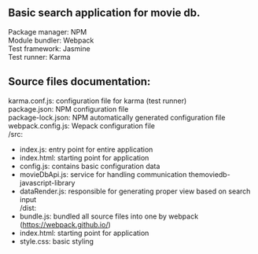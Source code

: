Basic search application for movie db.
---------

Package manager: NPM<br />
Module bundler: Webpack<br />
Test framework: Jasmine<br />
Test runner: Karma<br />

Source files documentation:
---------

karma.conf.js: configuration file for karma (test runner)<br />
package.json: NPM configuration file<br />
package-lock.json: NPM automatically generated configuration file<br />
webpack.config.js: Wepack configuration file<br />
/src:<br />
* index.js: entry point for entire application<br />
* index.html: starting point for application<br />
* config.js: contains basic configuration data<br />
* movieDbApi.js: service for handling communication themoviedb-javascript-library<br />
* dataRender.js: responsible for generating proper view based on search input<br />
/dist: <br />
* bundle.js: bundled all source files into one by webpack (https://webpack.github.io/)<br />
* index.html: starting point for application<br />
* style.css: basic styling<br />
